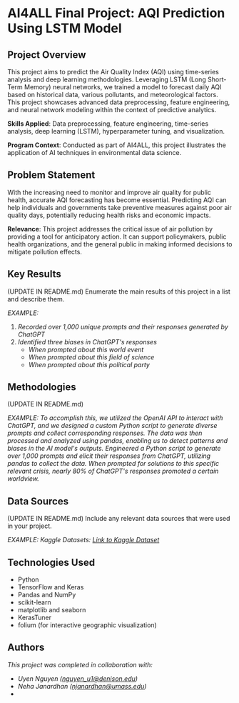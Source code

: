 # AI4ALL Final Project: AQI Prediction Using LSTM Model

## Project Overview

This project aims to predict the Air Quality Index (AQI) using time-series analysis and deep learning methodologies. Leveraging LSTM (Long Short-Term Memory) neural networks, we trained a model to forecast daily AQI based on historical data, various pollutants, and meteorological factors. This project showcases advanced data preprocessing, feature engineering, and neural network modeling within the context of predictive analytics.

**Skills Applied**: Data preprocessing, feature engineering, time-series analysis, deep learning (LSTM), hyperparameter tuning, and visualization.

**Program Context**: Conducted as part of AI4ALL, this project illustrates the application of AI techniques in environmental data science.

## Problem Statement <!--- do not change this line -->

With the increasing need to monitor and improve air quality for public health, accurate AQI forecasting has become essential. Predicting AQI can help individuals and governments take preventive measures against poor air quality days, potentially reducing health risks and economic impacts.

**Relevance**: This project addresses the critical issue of air pollution by providing a tool for anticipatory action. It can support policymakers, public health organizations, and the general public in making informed decisions to mitigate pollution effects.

## Key Results <!--- do not change this line -->

(UPDATE IN README.md)
Enumerate the main results of this project in a list and describe them.

*EXAMPLE:*
1. *Recorded over 1,000 unique prompts and their responses generated by ChatGPT*
2. *Identified three biases in ChatGPT's responses*
   - *When prompted about this world event*
   - *When prompted about this field of science*
   - *When prompted about this political party*


## Methodologies <!--- do not change this line -->

(UPDATE IN README.md)

*EXAMPLE:*
*To accomplish this, we utilized the OpenAI API to interact with ChatGPT, and we designed a custom Python script to generate diverse prompts and collect corresponding responses. The data was then processed and analyzed using pandas, enabling us to detect patterns and biases in the AI model's outputs.*
*Engineered a Python script to generate over 1,000 prompts and elicit their responses from ChatGPT, utilizing pandas to collect the data. When prompted for solutions to this specific relevant crisis, nearly 80% of ChatGPT's responses promoted a certain worldview.*


## Data Sources <!--- do not change this line -->

(UPDATE IN README.md)
Include any relevant data sources that were used in your project.

*EXAMPLE:*
*Kaggle Datasets: [Link to Kaggle Dataset](https://www.kaggle.com/datasets)*

## Technologies Used <!--- do not change this line -->

- Python
- TensorFlow and Keras
- Pandas and NumPy
- scikit-learn
- matplotlib and seaborn
- KerasTuner
- folium (for interactive geographic visualization)

## Authors <!--- do not change this line -->

*This project was completed in collaboration with:*
- *Uyen Nguyen ([nguyen_u1@denison.edu](mailto:nguyen_u1@denison.edu))*
- *Neha Janardhan ([njanardhan@umass.edu](mailto:njanardhan@umass.edu))*
- 
